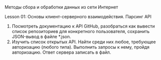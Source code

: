 
Методы сбора и обработки данных из сети Интернет

Lesson 01: Основы клиент-серверного взаимодействия. Парсинг API

1. Посмотреть документацию к API GitHub, разобраться как вывести список репозиториев для конкретного пользователя, сохранить JSON-вывод в файле *.json.
2. Изучить список открытых API. Найти среди них любое, требующее авторизацию (любого типа). Выполнить запросы к нему, пройдя авторизацию. Ответ сервера записать в файл.

